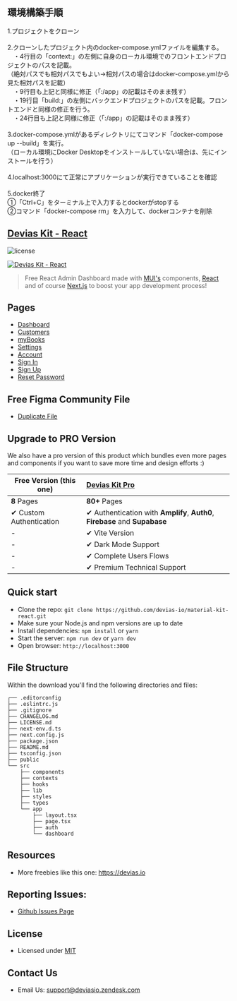 ## 環境構築手順<br>
1.プロジェクトをクローン<br>
<br>
2.クローンしたプロジェクト内のdocker-compose.ymlファイルを編集する。<br>
　・4行目の「context:」の左側に自身のローカル環境でのフロントエンドプロジェクトのパスを記載。<br>
  （絶対パスでも相対パスでもよい→相対パスの場合はdocker-compose.ymlから見た相対パスを記載）<br>
　・9行目も上記と同様に修正（「:/app」の記載はそのまま残す）<br>
　・19行目「build:」の左側にバックエンドプロジェクトのパスを記載。フロントエンドと同様の修正を行う。<br>
　・24行目も上記と同様に修正（「:/app」の記載はそのまま残す）<br>
  <br>
3.docker-compose.ymlがあるディレクトリにてコマンド「docker-compose up --build」を実行。<br>
  （ローカル環境にDocker Desktopをインストールしていない場合は、先にインストールを行う）<br>
  <br>
4.localhost:3000にて正常にアプリケーションが実行できていることを確認<br>
<br>
5.docker終了<br>
①「Ctrl+C」をターミナル上で入力するとdockerがstopする<br>
②コマンド「docker-compose rm」を入力して、dockerコンテナを削除<br>
  

## [Devias Kit - React](https://material-kit-react.devias.io/)

![license](https://img.shields.io/badge/license-MIT-blue.svg)

[![Devias Kit - React](https://github.com/devias-io/material-kit-react/blob/main/public/assets/thumbnail.png)](https://material-kit-react.devias.io/)

> Free React Admin Dashboard made with [MUI's](https://mui.com) components, [React](https://reactjs.org) and of course [Next.js](https://github.com/vercel/next.js) to boost your app development process!

## Pages 

- [Dashboard](https://material-kit-react.devias.io)
- [Customers](https://material-kit-react.devias.io/dashboard/customers)
- [myBooks](https://material-kit-react.devias.io/dashboard/myBooks)
- [Settings](https://material-kit-react.devias.io/dashboard/settings)
- [Account](https://material-kit-react.devias.io/dashboard/account)
- [Sign In](https://material-kit-react.devias.io/auth/sign-in)
- [Sign Up](https://material-kit-react.devias.io/auth/sign-up)
- [Reset Password](https://material-kit-react.devias.io/auth/reset-password)

## Free Figma Community File

- [Duplicate File](https://www.figma.com/file/b3L1Np4RYiicZAOMopHNkm/Devias-Dashboard-Design-Library-Kit)

## Upgrade to PRO Version

We also have a pro version of this product which bundles even more pages and components if you want
to save more time and design efforts :)

| Free Version (this one)  | [Devias Kit Pro](https://mui.com/store/items/devias-kit-pro/)                |
| ------------------------ | :--------------------------------------------------------------------------- |
| **8** Pages              | **80+** Pages                                                                |
| ✔ Custom Authentication  | ✔ Authentication with **Amplify**, **Auth0**, **Firebase** and **Supabase**  |
| -                        | ✔ Vite Version                                                               |
| -                        | ✔ Dark Mode Support                                                          |
| -                        | ✔ Complete Users Flows                                                       |
| -                        | ✔ Premium Technical Support                                                  |

## Quick start

- Clone the repo: `git clone https://github.com/devias-io/material-kit-react.git`
- Make sure your Node.js and npm versions are up to date
- Install dependencies: `npm install` or `yarn`
- Start the server: `npm run dev` or `yarn dev`
- Open browser: `http://localhost:3000`

## File Structure

Within the download you'll find the following directories and files:

```
┌── .editorconfig
├── .eslintrc.js
├── .gitignore
├── CHANGELOG.md
├── LICENSE.md
├── next-env.d.ts
├── next.config.js
├── package.json
├── README.md
├── tsconfig.json
├── public
└── src
	├── components
	├── contexts
	├── hooks
	├── lib
	├── styles
	├── types
	└── app
		├── layout.tsx
		├── page.tsx
		├── auth
		└── dashboard
```

## Resources

- More freebies like this one: https://devias.io

## Reporting Issues:

- [Github Issues Page](https://github.com/devias-io/material-kit-react/issues)

## License

- Licensed under [MIT](https://github.com/devias-io/material-kit-react/blob/main/LICENSE.md)

## Contact Us

- Email Us: support@deviasio.zendesk.com
